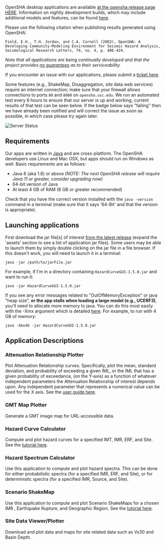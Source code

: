 OpenSHA desktop applications are available [at the opensha release page HERE](https://github.com/opensha/opensha/releases). Information on nightly development builds, which may include additional models and features, can be found [here](Developers#nightly-builds).

Please use the following citation when publishing results generated using OpenSHA:

```
Field, E.H., T.H. Jordan, and C.A. Cornell (2003), OpenSHA: A Developing Community-Modeling Environment for Seismic Hazard Analysis, Seismological Research Letters, 74, no. 4, p. 406-419.
```

*Note that all applications are being continually developed and that the project provides [no guarantees](License-Disclaimer) as to their serviceability.*

If you encounter an issue with our applications, please submit a [ticket here](https://github.com/opensha/opensha/issues).

Some features (e.g., ShakeMap, Disaggregation, site data web services) require an internet connection; make sure that your firewall allows connections to ports `80` and `8080` on `opensha.usc.edu`. We run an automated test every 6 hours to ensure that our server is up and working, current results of that test can be seen below. If the badge below says "failing" then we have already been notified and will correct the issue as soon as possible, in which case please try again later.

![Server Status](https://github.com/opensha/opensha/actions/workflows/operational_tests.yml/badge.svg)

## Requirements

Our apps are written in [Java](https://www.oracle.com/java/technologies/) and are cross-platform. The OpenSHA developers use Linux and Mac OSX, but apps should run on Windows as well. Basic requirements are as follows:

* Java 8 (aka 1.8) or above *(NOTE: The next OpenSHA release will require Java 11 or greater, consider upgrading now)*
* 64-bit version of Java
* At least 4 GB of RAM (8 GB or greater recommended)

Check that you have the correct version installed with the `java -version` command in a terminal (make sure that it says '64-Bit' and that the version is appropriate).

## Launching applications

First download the jar file[s] of interest [from the latest release](https://github.com/opensha/opensha/releases) (expand the 'assets' section to see a list of application jar files). Some users may be able to launch them by simply double clicking on the jar file in a file browser. If this doesn't work, you will need to launch it in a terminal:

`java -jar /path/to/jarFile.jar`

For example, if I'm in a directory containing `HazardCurveGUI-1.5.0.jar` and want to run it:

`java -jar HazardCurveGUI-1.5.0.jar`

If you see any error messages related to "OutOfMemoryException" or java "heap size", **or the app stalls when loading a large model (e.g., UCERF3)**, you'll need to allocate more memory to java. You can do this most easily with the -Xmx argument which is detailed [here](https://www.ibm.com/support/knowledgecenter/en/SSYKE2_8.0.0/com.ibm.java.vm.80.doc/docs/xmx.html). For example, to run with 4 GB of memory:

`java -Xmx4G -jar HazardCurveGUI-1.5.0.jar`

## Application Descriptions

### Attenuation Relationship Plotter

Plot Attenuation Relationship curves. Specifically, plot the mean, standard deviation, and probability of exceeding a given IML, or the IML that has a given probability of exceedance, (on the Y-axis) as a function of whatever independent parameters the Attenuation Relationship of interest depends upon. Any independent parameter that represents a numerical value can be used for the X axis. See the [user guide here](Tutorials#attenuation-relationship-plotter).

### GMT Map Plotter

Generate a GMT image map for URL-accessible data.

### Hazard Curve Calculator

Compute and plot hazard curves for a specified IMT, IMR, ERF, and Site. See the [tutorial here](Tutorials#hazard-curve-calculator).

### Hazard Spectrum Calculator

Use this application to compute and plot hazard spectra. This can be done for either probabilistic spectra (for a specified IMR, ERF, and Site), or for deterministic spectra (for a specified IMR, Source, and Site).

### Scenario ShakeMap

Use this application to compute and plot Scenario ShakeMaps for a chosen IMR , Earthquake Rupture, and Geographic Region. See the [tutorial here](Tutorials#scenario-shakemap).

### Site Data Viewer/Plotter

Download and plot data and maps for site related data such as Vs30 and Basin Depth.